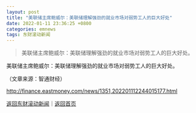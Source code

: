 ```yaml
---
layout: post
title: "美联储主席鲍威尔：美联储理解强劲的就业市场对弱势工人的巨大好处"
date: 2022-01-11 23:36:25 +0800
categories: emnews
tags: 东财滚动新闻
---
```

> 美联储主席鲍威尔：美联储理解强劲的就业市场对弱势工人的巨大好处。

<p>美联储主席鲍威尔：美联储理解强劲的就业市场对弱势工人的巨大好处。</p><p class="em_media">（文章来源：智通财经）</p>

<http://finance.eastmoney.com/news/1351,202201112244015177.html>

[返回东财滚动新闻](//finews.withounder.com/emnews/)｜[返回首页](//finews.withounder.com/)